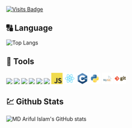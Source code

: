 [![Visits Badge](https://badges.pufler.dev/visits/arif-bit/git-badges)](https://badges.pufler.dev)



## 🔠 Language
![Top Langs](https://github-readme-stats.vercel.app/api/top-langs/?username=arif-bit&layout=compact)

## 🧰 Tools
<code><img height="30" src="https://i.postimg.cc/fW5B50mD/kisspng-metasploit-project-penetration-test-security-hacke-5b072f9b0d3e65-8359478915271975950543.png"></code>
<code><img height="30" src="https://i.postimg.cc/3NHNvRrq/wireshark.png"></code>
<code><img height="30" src="https://i.postimg.cc/rF1nWYjZ/hydra.png"></code>
<code><img height="30" src="https://i.postimg.cc/x1bdtMkZ/nmap.png"></code>
<code><img height="30" src="https://i.postimg.cc/RVZ6QWLr/john.webp"></code>
<code><img height="30" src="https://i.postimg.cc/XY2TGz7S/Sqlmap.png"></code>
<code><img height="30" src="https://raw.githubusercontent.com/github/explore/80688e429a7d4ef2fca1e82350fe8e3517d3494d/topics/javascript/javascript.png"></code>
<code><img height="30" src="https://raw.githubusercontent.com/github/explore/80688e429a7d4ef2fca1e82350fe8e3517d3494d/topics/react/react.png"></code>
<code><img height="30" src="https://raw.githubusercontent.com/github/explore/80688e429a7d4ef2fca1e82350fe8e3517d3494d/topics/cpp/cpp.png"></code>
<code><img height="30" src="https://raw.githubusercontent.com/github/explore/80688e429a7d4ef2fca1e82350fe8e3517d3494d/topics/python/python.png"></code>
<code><img height="30" src="https://raw.githubusercontent.com/github/explore/80688e429a7d4ef2fca1e82350fe8e3517d3494d/topics/mysql/mysql.png"></code>
<code><img height="30" src="https://raw.githubusercontent.com/github/explore/80688e429a7d4ef2fca1e82350fe8e3517d3494d/topics/git/git.png"></code>


## 💹 Github Stats 
![MD Ariful Islam's GitHub stats](https://github-readme-stats.vercel.app/api?username=arif-bit&show_icons=true&theme=radical)

